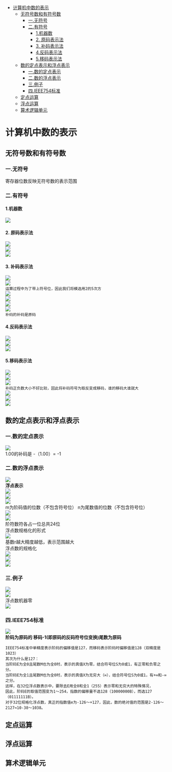 
<!-- @import "[TOC]" {cmd="toc" depthFrom=1 depthTo=6 orderedList=false} -->

<!-- code_chunk_output -->

- [计算机中数的表示](#计算机中数的表示)
  - [无符号数和有符号数](#无符号数和有符号数)
    - [一.无符号](#一无符号)
    - [二.有符号](#二有符号)
      - [1.机器数](#1机器数)
      - [2. 原码表示法](#2-原码表示法)
      - [3. 补码表示法](#3-补码表示法)
      - [4.反码表示法](#4反码表示法)
      - [5.移码表示法](#5移码表示法)
  - [数的定点表示和浮点表示](#数的定点表示和浮点表示)
    - [一.数的定点表示](#一数的定点表示)
    - [二.数的浮点表示](#二数的浮点表示)
    - [三.例子](#三例子)
    - [四.IEEE754标准](#四ieee754标准)
  - [定点运算](#定点运算)
  - [浮点运算](#浮点运算)
  - [算术逻辑单元](#算术逻辑单元)

<!-- /code_chunk_output -->

# 计算机中数的表示
## 无符号数和有符号数
### 一.无符号
寄存器位数反映无符号数的表示范围
### 二.有符号
#### 1.机器数
![](./img/img1.png)<br>
#### 2. 原码表示法
![](./img/img2.png)<br>
![](./img/img3.png)<br>
![](./img/img4.png)<br>
#### 3. 补码表示法
![](./img/img5.png)<br>
![](./img/img6.png)<br>
`运算过程中为了带上符号位，因此我们将模选用2的5次方`<br>
![](./img/img7.png)<br>
![](./img/img8.png)<br>
![](./img/img9.png)<br>
![](./img/img13.png)<br>
`补码的补码是原码`<br>
#### 4.反码表示法
![](./img/img10.png)<br>
![](./img/img11.png)<br>
![](./img/img12.png)<br>
#### 5.移码表示法
![](./img/img14.png)<br>
![](./img/img15.png)<br>
![](./img/16.png)<br>
`补码正负数大小不好比较，因此将补码符号为取反变成移码，谁的移码大谁就大`<br>
![](./img/17.png)<br>
![](./img/18.png)<br>
![](./img/19.png)<br>
## 数的定点表示和浮点表示
### 一.数的定点表示
![](./img/20.png)<br>
1.00的补码是 -（1.00）= -1<br>
### 二.数的浮点表示
![](./img/21.png)<br>
__浮点表示__<br>
![](./img/22.png)<br>
![](./img/23.png)<br>
![](./img/24.png)<br>
m为阶码值的位数（不包含符号位）  n为尾数值的位数（不包含符号位）<br>
![](./img/25.png)<br>
![](./img/26.png)<br>
阶符数符各占一位总共24位<br>
浮点数规格化的形式<br>
![](./img/27.png)<br>
基数r越大精度越低，表示范围越大<br>
浮点数的规格化<br>
![](./img/28.png)<br>
![](./img/29.png)<br>
![](./img/30.png)<br>
### 三.例子
![](./img/31.png)<br>
![](./img/32.png)<br>
浮点数机器零<br>
![](./img/34.png)<br>
### 四.IEEE754标准
![](./img/33.png)<br>
__阶码为原码的 移码-1(即原码的反码符号位变换)尾数为原码__
```
IEEE754标准中单精度表示阶码的偏移值是127，而移码表示阶码时偏移值是128（双精度是1023）
其次为什么是127：
当阶码E为全0且尾数M也为全0时，表示的真值X为零，结合符号位S为0或1，有正零和负零之分。
当阶码E为全1且尾数M也为全0时，表示的真值X为无穷大（∞），结合符号位S为0或1，有+∞和-∞之分。
这样，在32位浮点数表示中，要除去E用全0和全1（255）表示零和无穷大的特殊情况，
因此，阶码E的取值范围变为1～254，指数的偏移量不选128（10000000B），而选127（01111111B）。
对于32位规格化浮点数，真正的指数值e为-126～+127，因此，数的绝对值的范围是2-126～2127≈10-38～1038。
```
## 定点运算

## 浮点运算

## 算术逻辑单元